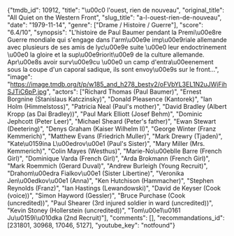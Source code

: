 {"tmdb_id": 10912, "title": "\u00c0 l'ouest, rien de nouveau", "original_title": "All Quiet on the Western Front", "slug_title": "a-l-ouest-rien-de-nouveau", "date": "1979-11-14", "genre": ["Drame / Histoire / Guerre"], "score": "6.4/10", "synopsis": "L'histoire de Paul Baumer pendant la Premi\u00e8re Guerre mondiale qui s'engage dans l'arm\u00e9e imp\u00e9riale allemande avec plusieurs de ses amis de lyc\u00e9e suite \u00e0 leur endoctrinement \u00e0 la gloire et la sup\u00e9riorit\u00e9 de la culture allemande. Apr\u00e8s avoir surv\u00e9cu \u00e0 un camp d'entra\u00eenement sous la coupe d'un caporal sadique, ils sont envoy\u00e9s sur le front...", "image": "https://image.tmdb.org/t/p/w185_and_h278_bestv2/oFVbYL3EL1N2uJWjFihSJTiC6pP.jpg", "actors": ["Richard Thomas (Paul Baumer)", "Ernest Borgnine (Stanislaus Katczinsky)", "Donald Pleasence (Kantorek)", "Ian Holm (Himmelstoss)", "Patricia Neal (Paul's mother)", "David Bradley (Albert Kropp (as Dai Bradley))", "Paul Mark Elliott (Josef Behm)", "Dominic Jephcott (Peter Leer)", "Michael Sheard (Peter's father)", "Ewan Stewart (Deetering)", "Denys Graham (Kaiser Wilhelm II)", "George Winter (Franz Kemmerich)", "Matthew Evans (Friedrich Muller)", "Mark Drewry (Tjaden)", "Kate\u0159ina L\u00edrov\u00e1 (Paul's Sister)", "Mary Miller (Mrs. Kemmerich)", "Colin Mayes (Westhus)", "Marie-No\u00eblle Barre (French Girl)", "Dominique Varda (French Girl)", "Arda Brokmann (French Girl)", "Mark Roemmich (Gerard Duval)", "Andrew Burleigh (Young Recruit)", "Drahom\u00edra Fialkov\u00e1 (Sister Libertine)", "Veronika Jen\u00edkov\u00e1 (Anna)", "Ken Hutchison (Hammacher)", "Stephen Reynolds (Franz)", "Ian Hastings (Lewandowski)", "David de Keyser (Cook (voice))", "Simon Hayword (Gessler)", "Bruce Purchase (Cook (uncredited))", "Paul Shearer (3rd injured soldier in ward (uncredited))", "Kevin Stoney (Hollerstein (uncredited))", "Tom\u00e1\u0161 Ju\u0159i\u010dka (2nd Recruit)"], "comments": [], "recommandations_id": [231801, 30968, 17046, 5127], "youtube_key": "notfound"}